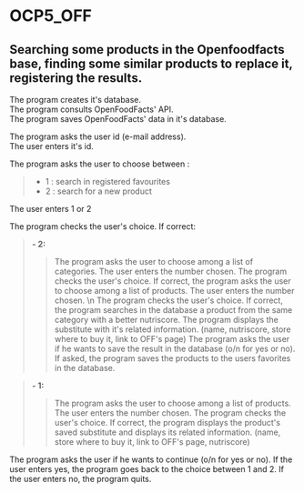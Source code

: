 # OCP5_OFF

## Searching some products in the Openfoodfacts base, finding some similar products to replace it, registering the results.

The program creates it's database.  
The program consults OpenFoodFacts' API.  
The program saves OpenFoodFacts' data in it's database.  

The program asks the user id (e-mail address).  
The user enters it's id.  

The program asks the user to choose between :   
>- 1 : search in registered favourites
>- 2 : search for a new product

The user enters 1 or 2  

The program checks the user's choice. If correct:   

>**- 2:**
>>The program asks the user to choose among a list of categories.
>>The user enters the number chosen.
>>The program checks the user's choice.
>>If correct, the program asks the user to choose among a list of products.
>>The user enters the number chosen. \n
>>The program checks the user's choice.
>>If correct, the program searches in the database a product from the same category with a better nutriscore.
>>The program displays the substitute with it's related information.
>>(name, nutriscore, store where to buy it, link to OFF's page)
>>The program asks the user if he wants to save the result in the database (o/n for yes or no).
>>If asked, the program saves the products to the users favorites in the database.
    
>**- 1:**
>>The program asks the user to choose among a list of products.
>>The user enters the number chosen.
>>The program checks the user's choice.
>>If correct, the program displays the product's saved substitute and displays its related information.
>>(name, store where to buy it, link to OFF's page, nutriscore)

The program asks the user if he wants to continue (o/n for yes or no).
If the user enters yes, the program goes back to the choice between 1 and 2.
If the user enters no, the program quits.
